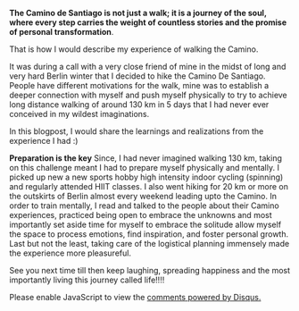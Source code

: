<!-- 
.. title: Journey of Reflection: A walk to Camino
.. slug: journey-of-reflection-a-walk-to-camino
.. date: 2023-06-12 21:44:47 UTC+05:30
.. tags:
.. category: 
.. link: 
.. description: 
.. type: text
-->

**The Camino de Santiago is not just a walk; it is a journey of the soul, where every step carries the weight of countless stories and the promise of personal transformation**. 

That is how I would describe my experience of walking the Camino.

It was during a call with a very close friend of mine in the midst of long and very hard Berlin winter that I decided to hike the Camino De Santiago. People have different motivations for the walk, mine was to establish a deeper connection with myself and push myself physically to try to achieve long distance walking of around 130 km in 5 days that I had never ever conceived in my wildest imaginations.

In this blogpost, I would share the learnings and realizations from the experience I had :)

**Preparation is the key**
Since, I had never imagined walking 130 km, taking on this challenge meant I had to prepare myself physically and mentally.
I picked up new a new sports hobby high intensity indoor cycling (spinning) and regularly attended HIIT classes. I also went hiking for 20 km or more on the outskirts of Berlin almost every weekend leading upto the Camino.
In order to train mentally, I read and talked to the people about their Camino experiences, practiced being open to embrace the unknowns and most importantly set aside time for myself to embrace the solitude allow myself the space to process emotions, find inspiration, and foster personal growth.
Last but not the least, taking care of the logistical planning immensely made the experience more pleasureful.


See you next time till then keep laughing, spreading happiness and the most importantly living this journey called life!!!! 


<div id="disqus_thread"></div>
<script>
/**
* RECOMMENDED CONFIGURATION VARIABLES: EDIT AND UNCOMMENT THE SECTION BELOW TO INSERT DYNAMIC VALUES FROM YOUR PLATFORM OR CMS.
* LEARN WHY DEFINING THESE VARIABLES IS IMPORTANT: https://disqus.com/admin/universalcode/#configuration-variables
*/
/*
var disqus_config = function () {
this.page.url = PAGE_URL; // Replace PAGE_URL with your page's canonical URL variable
this.page.identifier = PAGE_IDENTIFIER; // Replace PAGE_IDENTIFIER with your page's unique identifier variable
};
*/
(function() { // DON'T EDIT BELOW THIS LINE
var d = document, s = d.createElement('script');

s.src = '//avoyage.disqus.com/embed.js';

s.setAttribute('data-timestamp', +new Date());
(d.head || d.body).appendChild(s);
})();
</script>
<noscript>Please enable JavaScript to view the <a href="https://disqus.com/?ref_noscript" rel="nofollow">comments powered by Disqus.</a></noscript>
